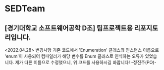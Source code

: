 # SEDTeam
## [경기대학교 소프트웨어공학 D조] 팀프로젝트용 리포지토리입니다.

<2022.04.28> 변경사항
기존 코드에서 'Enumeration' 클래스의 인스턴스 이름으로 'enum'이 사용되어 
컴파일러가 해당 변수를 Enum 클래스로 인식하는 오류가 있었습니다.
제가 다른 이름으로 수정했으니, 위 코드를 사용하시길 바랍니다!
-정진주(PO)-
